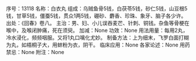 序号：13118
名称：白衣丸
组成：乌贼鱼骨5钱，白茯苓5钱，砂仁5钱，山豆根5钱，甘草5钱，僵蚕5钱，贯众1两5钱，硼砂、麝香、珍珠、象牙、脑子各少许。
出处：《回春》卷八。
主治：男、妇、小儿误吞麦芒、针刺、铜钱。杂鱼等骨梗在喉中，及喉闭肿痛，死在须臾。
加减：None
功效：None
用法用量：每用2丸，冷水浸化，频频咽服。又将1丸口噙化尤妙。
制备方法：上为细末，飞罗白面打糊为丸，如梧桐子大，用蚌粉为衣，阴干。
临床应用：None
各家论述：None
用药禁忌：None
附注：None

